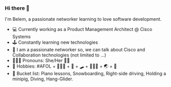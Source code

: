 ### Hi there 👋

I'm Belem, a passionate networker learning to love software development.

- 💻 Currently working as a Product Management Architect @ Cisco Systems
- 🕹 Constantly learning new technologies
- 💬 I am a passionate networker so, we can talk about Cisco and Collaboration technologies (not limited to ...)
- 🙋🏻‍♀️ Pronouns: She/Her 🏳️‍🌈
- 🧨 Hobbies: #AFOL + 🐶🐱🐱 + 📱 + 🛹 + 👩🏻‍🍳 + 🌏 + 🍷 
- 🚀 Bucket list: Piano lessons, Snowboarding, Right-side driving, Holding a minipig, Diving, Hang-Glider.
